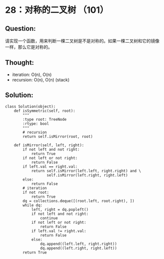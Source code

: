 # 28：对称的二叉树 （101）

## Question:

请实现一个函数，用来判断一棵二叉树是不是对称的。如果一棵二叉树和它的镜像一样，那么它是对称的。

## Thought:

* iteration: O\(n\), O\(n\)
* recursion: O\(n\), O\(n\) \(stack\)

## Solution:

```text
class Solution(object):
    def isSymmetric(self, root):
        """
        :type root: TreeNode
        :rtype: bool
        """
        # recursion
        return self.isMirror(root, root)
    
    def isMirror(self, left, right):
        if not left and not right:
            return True
        if not left or not right:
            return False
        if left.val == right.val:
            return self.isMirror(left.left, right.right) and \
                   self.isMirror(left.right, right.left)
        else:
            return False
        # iteration
        if not root:
            return True
        dq = collections.deque([(root.left, root.right), ])
        while dq:
            left, right = dq.popleft()
            if not left and not right:
                continue
            if not left or not right:
                return False
            if left.val != right.val:
                return False
            else:
                dq.append((left.left, right.right))
                dq.append((left.right, right.left))
        return True
```

